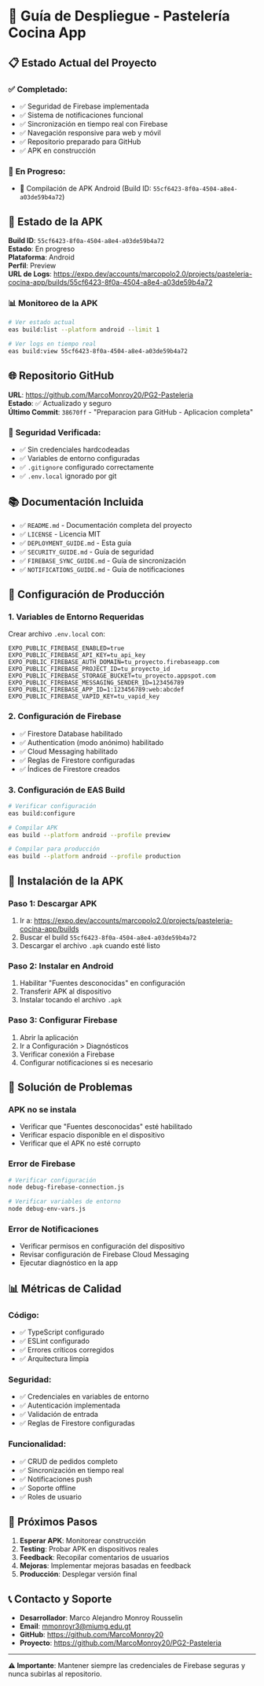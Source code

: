 # 🚀 Guía de Despliegue - Pastelería Cocina App

## 📋 Estado Actual del Proyecto

### ✅ **Completado:**
- ✅ Seguridad de Firebase implementada
- ✅ Sistema de notificaciones funcional
- ✅ Sincronización en tiempo real con Firebase
- ✅ Navegación responsive para web y móvil
- ✅ Repositorio preparado para GitHub
- ✅ APK en construcción

### 🔄 **En Progreso:**
- 🔄 Compilación de APK Android (Build ID: `55cf6423-8f0a-4504-a8e4-a03de59b4a72`)

## 📱 **Estado de la APK**

**Build ID**: `55cf6423-8f0a-4504-a8e4-a03de59b4a72`  
**Estado**: En progreso  
**Plataforma**: Android  
**Perfil**: Preview  
**URL de Logs**: https://expo.dev/accounts/marcopolo2.0/projects/pasteleria-cocina-app/builds/55cf6423-8f0a-4504-a8e4-a03de59b4a72

### 📊 **Monitoreo de la APK**

```bash
# Ver estado actual
eas build:list --platform android --limit 1

# Ver logs en tiempo real
eas build:view 55cf6423-8f0a-4504-a8e4-a03de59b4a72
```

## 🌐 **Repositorio GitHub**

**URL**: https://github.com/MarcoMonroy20/PG2-Pasteleria  
**Estado**: ✅ Actualizado y seguro  
**Último Commit**: `38670ff` - "Preparacion para GitHub - Aplicacion completa"

### 🔐 **Seguridad Verificada:**
- ✅ Sin credenciales hardcodeadas
- ✅ Variables de entorno configuradas
- ✅ `.gitignore` configurado correctamente
- ✅ `.env.local` ignorado por git

## 📚 **Documentación Incluida**

- ✅ `README.md` - Documentación completa del proyecto
- ✅ `LICENSE` - Licencia MIT
- ✅ `DEPLOYMENT_GUIDE.md` - Esta guía
- ✅ `SECURITY_GUIDE.md` - Guía de seguridad
- ✅ `FIREBASE_SYNC_GUIDE.md` - Guía de sincronización
- ✅ `NOTIFICATIONS_GUIDE.md` - Guía de notificaciones

## 🔧 **Configuración de Producción**

### 1. **Variables de Entorno Requeridas**

Crear archivo `.env.local` con:
```env
EXPO_PUBLIC_FIREBASE_ENABLED=true
EXPO_PUBLIC_FIREBASE_API_KEY=tu_api_key
EXPO_PUBLIC_FIREBASE_AUTH_DOMAIN=tu_proyecto.firebaseapp.com
EXPO_PUBLIC_FIREBASE_PROJECT_ID=tu_proyecto_id
EXPO_PUBLIC_FIREBASE_STORAGE_BUCKET=tu_proyecto.appspot.com
EXPO_PUBLIC_FIREBASE_MESSAGING_SENDER_ID=123456789
EXPO_PUBLIC_FIREBASE_APP_ID=1:123456789:web:abcdef
EXPO_PUBLIC_FIREBASE_VAPID_KEY=tu_vapid_key
```

### 2. **Configuración de Firebase**

- ✅ Firestore Database habilitado
- ✅ Authentication (modo anónimo) habilitado
- ✅ Cloud Messaging habilitado
- ✅ Reglas de Firestore configuradas
- ✅ Índices de Firestore creados

### 3. **Configuración de EAS Build**

```bash
# Verificar configuración
eas build:configure

# Compilar APK
eas build --platform android --profile preview

# Compilar para producción
eas build --platform android --profile production
```

## 📱 **Instalación de la APK**

### **Paso 1: Descargar APK**
1. Ir a: https://expo.dev/accounts/marcopolo2.0/projects/pasteleria-cocina-app/builds
2. Buscar el build `55cf6423-8f0a-4504-a8e4-a03de59b4a72`
3. Descargar el archivo `.apk` cuando esté listo

### **Paso 2: Instalar en Android**
1. Habilitar "Fuentes desconocidas" en configuración
2. Transferir APK al dispositivo
3. Instalar tocando el archivo `.apk`

### **Paso 3: Configurar Firebase**
1. Abrir la aplicación
2. Ir a Configuración > Diagnósticos
3. Verificar conexión a Firebase
4. Configurar notificaciones si es necesario

## 🐛 **Solución de Problemas**

### **APK no se instala**
- Verificar que "Fuentes desconocidas" esté habilitado
- Verificar espacio disponible en el dispositivo
- Verificar que el APK no esté corrupto

### **Error de Firebase**
```bash
# Verificar configuración
node debug-firebase-connection.js

# Verificar variables de entorno
node debug-env-vars.js
```

### **Error de Notificaciones**
- Verificar permisos en configuración del dispositivo
- Revisar configuración de Firebase Cloud Messaging
- Ejecutar diagnóstico en la app

## 📊 **Métricas de Calidad**

### **Código:**
- ✅ TypeScript configurado
- ✅ ESLint configurado
- ✅ Errores críticos corregidos
- ✅ Arquitectura limpia

### **Seguridad:**
- ✅ Credenciales en variables de entorno
- ✅ Autenticación implementada
- ✅ Validación de entrada
- ✅ Reglas de Firestore configuradas

### **Funcionalidad:**
- ✅ CRUD de pedidos completo
- ✅ Sincronización en tiempo real
- ✅ Notificaciones push
- ✅ Soporte offline
- ✅ Roles de usuario

## 🎯 **Próximos Pasos**

1. **Esperar APK**: Monitorear construcción
2. **Testing**: Probar APK en dispositivos reales
3. **Feedback**: Recopilar comentarios de usuarios
4. **Mejoras**: Implementar mejoras basadas en feedback
5. **Producción**: Desplegar versión final

## 📞 **Contacto y Soporte**

- **Desarrollador**: Marco Alejandro Monroy Rousselin
- **Email**: mmonroyr3@miumg.edu.gt
- **GitHub**: https://github.com/MarcoMonroy20
- **Proyecto**: https://github.com/MarcoMonroy20/PG2-Pasteleria

---

**⚠️ Importante**: Mantener siempre las credenciales de Firebase seguras y nunca subirlas al repositorio.
